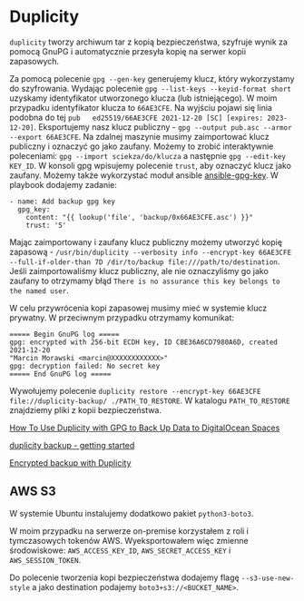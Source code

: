 # Duplicity

`duplicity` tworzy archiwum tar z kopią bezpieczeństwa, szyfruje wynik za pomocą GnuPG i automatycznie przesyła kopię na serwer kopii zapasowych.

Za pomocą polecenie `gpg --gen-key` generujemy klucz, który wykorzystamy do szyfrowania. Wydając polecenie `gpg --list-keys --keyid-format short` uzyskamy identyfikator utworzonego klucza (lub istniejącego).
W moim przypadku identyfikator klucza to `66AE3CFE`. Na wyjściu pojawi się linia podobna do tej `pub   ed25519/66AE3CFE 2021-12-20 [SC] [expires: 2023-12-20]`.
Eksportujemy nasz klucz publiczny - `gpg --output pub.asc --armor --export 66AE3CFE`. Na zdalnej maszynie musimy zaimportować klucz publiczny i oznaczyć go jako zaufany. Możemy to zrobić interaktywnie poleceniami: `gpg --import sciekza/do/klucza` a następnie `gpg --edit-key KEY_ID`. W konsoli gpg wpisujemy polecenie `trust`, aby oznaczyć klucz jako zaufany.
Możemy także wykorzystać moduł ansible [ansible-gpg-key](https://github.com/netson/ansible-gpg-key). W playbook dodajemy zadanie:
```
- name: Add backup gpg key
  gpg_key:
    content: "{{ lookup('file', 'backup/0x66AE3CFE.asc') }}"
    trust: '5'
```

Mając zaimportowany i zaufany klucz publiczny możemy utworzyć kopię zapasową - `/usr/bin/duplicity --verbosity info --encrypt-key 66AE3CFE --full-if-older-than 7D /dir/to/backup file:///path/to/destination`.
Jeśli zaimportowaliśmy klucz publiczny, ale nie oznaczyliśmy go jako zaufany to otrzymamy błąd `There is no assurance this key belongs to the named user`.

W celu przywrócenia kopi zapasowej musimy mieć w systemie klucz prywatny. W przeciwnym przypadku otrzymamy komunikat:
```
===== Begin GnuPG log =====
gpg: encrypted with 256-bit ECDH key, ID CBE36A6CD7980A6D, created 2021-12-20
"Marcin Morawski <marcin@XXXXXXXXXXXX>"
gpg: decryption failed: No secret key
===== End GnuPG log =====
```

Wywołujemy polecenie `duplicity restore --encrypt-key 66AE3CFE file://duplicity-backup/ ./PATH_TO_RESTORE`. W katalogu `PATH_TO_RESTORE` znajdziemy pliki z kopii bezpieczeństwa.

[How To Use Duplicity with GPG to Back Up Data to DigitalOcean Spaces](https://www.digitalocean.com/community/tutorials/how-to-use-duplicity-with-gpg-to-back-up-data-to-digitalocean-spaces)

[duplicity backup - getting started](https://blog.xmatthias.com/duplicity_getting_started/)

[Encrypted backup with Duplicity](https://www.admin-magazine.com/Archive/2016/32/Encrypted-backup-with-Duplicity)

## AWS S3

W systemie Ubuntu instalujemy dodatkowo pakiet `python3-boto3`.

W moim przypadku na serwerze on-premise korzystałem z roli i tymczasowych tokenów AWS. Wyeksportowałem więc zmienne środowiskowe: `AWS_ACCESS_KEY_ID`, `AWS_SECRET_ACCESS_KEY` i `AWS_SESSION_TOKEN`.

Do polecenie tworzenia kopi bezpieczeństwa dodajemy flagę `--s3-use-new-style` a jako destination podajemy `boto3+s3://<BUCKET_NAME>`.
